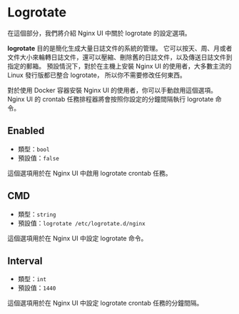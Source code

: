 # Logrotate

在這個部分，我們將介紹 Nginx UI 中關於 logrotate 的設定選項。

**logrotate** 目的是簡化生成大量日誌文件的系統的管理。
它可以按天、周、月或者文件大小來輪轉日誌文件，還可以壓縮、刪除舊的日誌文件，以及傳送日誌文件到指定的郵箱。
預設情況下，對於在主機上安裝 Nginx UI 的使用者，大多數主流的 Linux 發行版都已整合 logrotate，
所以你不需要修改任何東西。

對於使用 Docker 容器安裝 Nginx UI 的使用者，你可以手動啟用這個選項。
Nginx UI 的 crontab 任務排程器將會按照你設定的分鐘間隔執行 logrotate 命令。

## Enabled
- 類型：`bool`
- 預設值：`false`

這個選項用於在 Nginx UI 中啟用 logrotate crontab 任務。

## CMD
- 類型：`string`
- 預設值：`logrotate /etc/logrotate.d/nginx`

這個選項用於在 Nginx UI 中設定 logrotate 命令。

## Interval
- 類型：`int`
- 預設值：`1440`

這個選項用於在 Nginx UI 中設定 logrotate crontab 任務的分鐘間隔。
